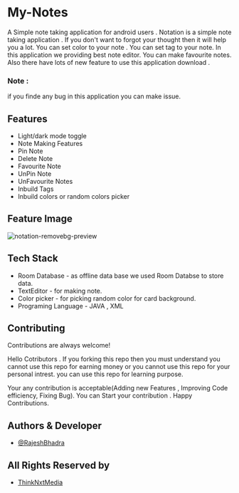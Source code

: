 # My-Notes
A Simple note taking application for android users . Notation is a simple note taking application . If you don't want to forgot your thought then it will help you a lot. You can set color to your note . You can set tag to your note. In this application we providing best note editor. You can make favourite notes. Also there have lots of new feature to use this application download .

### Note : 
if you finde any bug in this application you can make issue.


 
 


## Features

- Light/dark mode toggle
- Note Making Features
- Pin Note
- Delete Note
- Favourite Note
- UnPin Note
- UnFavourite Notes
- Inbuild Tags
- Inbuild colors or random colors picker

## Feature Image
![notation-removebg-preview](https://user-images.githubusercontent.com/89797141/200139304-1f32b00b-ee95-41bf-a259-7996244a5f56.png)

## Tech Stack
- Room Database - as offline data base we used Room Databse to store data.
 - TextEditor - for making note.
 - Color picker - for picking random color for card background.
- Programing Language - JAVA , XML
## Contributing

Contributions are always welcome!

Hello Cotributors .
If you forking this repo then you must understand you cannot use this repo for  earning money or you cannot use this repo for your personal intrest.
you can use this repo for learning purpose. 

Your any contribution is acceptable(Adding new Features , Improving Code efficiency, Fixing Bug).
You can Start your contribution . Happy Contributions.


## Authors & Developer

- [@RajeshBhadra](https://www.github.com/vagabon-09)


## All Rights Reserved by

- [ThinkNxtMedia](https://www.thinknxtmedia.com/)

